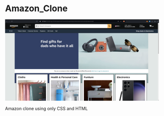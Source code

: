 # Amazon_Clone
![Screenshort 1](Screenshots/Screenshot%20from%202024-02-19%2016-49-37.png)

Amazon clone using only CSS and HTML
